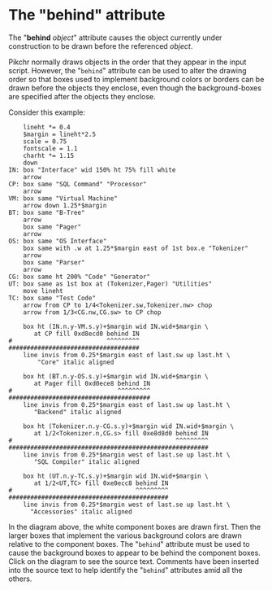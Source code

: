 # The "behind" attribute

The "**behind** *object*" attribute causes the object currently under
construction to be drawn before the referenced *object*.  

Pikchr normally draws objects in the order that they appear in the
input script.  However, the "`behind`" attribute can be used to alter
the drawing order so that boxes used to implement background colors
or borders can be drawn before the objects they enclose, even though
the background-boxes are specified after the objects they enclose.

Consider this example:

~~~ pikchr toggle
    lineht *= 0.4
    $margin = lineht*2.5
    scale = 0.75
    fontscale = 1.1
    charht *= 1.15
    down
IN: box "Interface" wid 150% ht 75% fill white
    arrow
CP: box same "SQL Command" "Processor"
    arrow
VM: box same "Virtual Machine"
    arrow down 1.25*$margin
BT: box same "B-Tree"
    arrow
    box same "Pager"
    arrow
OS: box same "OS Interface"
    box same with .w at 1.25*$margin east of 1st box.e "Tokenizer"
    arrow
    box same "Parser"
    arrow
CG: box same ht 200% "Code" "Generator"
UT: box same as 1st box at (Tokenizer,Pager) "Utilities"
    move lineht
TC: box same "Test Code"
    arrow from CP to 1/4<Tokenizer.sw,Tokenizer.nw> chop
    arrow from 1/3<CG.nw,CG.sw> to CP chop

    box ht (IN.n.y-VM.s.y)+$margin wid IN.wid+$margin \
       at CP fill 0xd8ecd0 behind IN
#                          ^^^^^^^^^
####################################
    line invis from 0.25*$margin east of last.sw up last.ht \
        "Core" italic aligned

    box ht (BT.n.y-OS.s.y)+$margin wid IN.wid+$margin \
       at Pager fill 0xd0ece8 behind IN
#                             ^^^^^^^^^
#######################################
    line invis from 0.25*$margin east of last.sw up last.ht \
       "Backend" italic aligned

    box ht (Tokenizer.n.y-CG.s.y)+$margin wid IN.wid+$margin \
       at 1/2<Tokenizer.n,CG.s> fill 0xe8d8d0 behind IN
#                                             ^^^^^^^^^
#######################################################
    line invis from 0.25*$margin west of last.se up last.ht \
       "SQL Compiler" italic aligned

    box ht (UT.n.y-TC.s.y)+$margin wid IN.wid+$margin \
       at 1/2<UT,TC> fill 0xe0ecc8 behind IN
#                                  ^^^^^^^^^
############################################
    line invis from 0.25*$margin west of last.se up last.ht \
      "Accessories" italic aligned
~~~

In the diagram above, the white
component boxes are drawn first.  Then the larger boxes that
implement the various background colors are drawn relative to
the component boxes.  The "`behind`" attribute must be used to
cause the background boxes to appear to be behind the component
boxes.  Click on the diagram to see the source text.  Comments
have been inserted into the source text to help identify the
"`behind`" attributes amid all the others.

